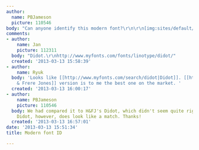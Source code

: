 ```yaml
---
author:
  name: PBJameson
  picture: 110546
body: "Can anyone identify this modern font?\r\n\r\n[img:sites/default/files/old-images/Delica_bages_5304.jpg]"
comments:
- author:
    name: Jan
    picture: 112311
  body: "Didot.\r\nhttp://www.myfonts.com/fonts/linotype/didot/"
  created: '2013-03-13 15:58:39'
- author:
    name: Ryuk
  body: 'Looks like [[http://www.myfonts.com/search/didot|Didot]]. [[http://www.typography.com/fonts/font_overview.php?productLineID=100004|Hoefler
    & Frere Jones]] version is to me the best one on the market. '
  created: '2013-03-13 16:00:17'
- author:
    name: PBJameson
    picture: 110546
  body: We had compared it to H&FJ's Didot, which didn't seem quite right. Linotype
    Didot, however, does look like a match. Thanks!
  created: '2013-03-13 16:57:01'
date: '2013-03-13 15:51:34'
title: Modern font ID

---
```

